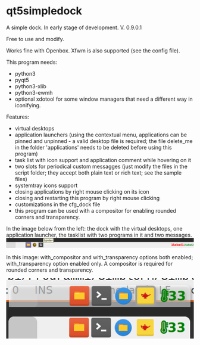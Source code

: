 # qt5simpledock
A simple dock.
In early stage of development. V. 0.9.0.1

Free to use and modify.

Works fine with Openbox. Xfwm is also supported (see the config file).

This program needs:
- python3
- pyqt5
- python3-xlib
- python3-ewmh
- optional xdotool for some window managers that need a different way in iconifying.

Features:
- virtual desktops
- application launchers (using the contextual menu, applications can be pinned and unpinned - a valid desktop file is required; the file delete_me in the folder 'applications' needs to be deleted before using this program)
- task list with icon support and application comment while hovering on it
- two slots for periodical custom messagges (just modify the files in the script folder; they accept both plain text or rich text; see the sample files)
- systemtray icons support
- closing applications by right mouse clicking on its icon
- closing and restarting this program by right mouse clicking
- customizations in the cfg_dock file
- this program can be used with a compositor for enabling rounded corners and transparency.

In the image below from the left: the dock with the virtual desktops, one application launcher, the tasklist with two programs in it and two messages.
![My image](https://github.com/frank038/qt5simpledock/blob/main/screenshot.png)

In this image: with_compositor and with_transparency options both enabled; with_transparency option enabled only. A compositor is required for rounded corners and transparency.

![My image](https://github.com/frank038/qt5simpledock/blob/main/screenshot1.png)
